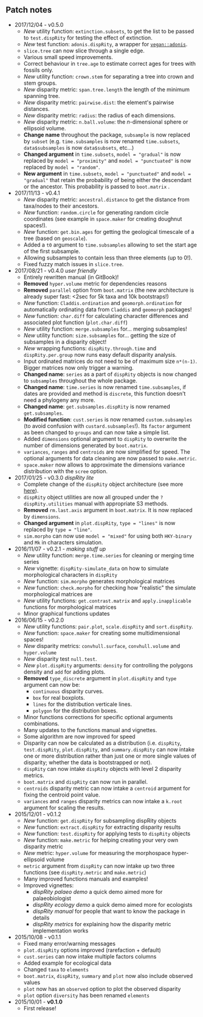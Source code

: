 Patch notes
----
<!-- * 2017/10/18 - v1.0 *got you covered*  -->
* 2017/12/04 - v0.5.0
  * *New* utility function: `extinction.subsets`, to get the list to be passed to `test.dispRity` for testing the effect of extinction.
  * *New* test function: `adonis.dispRity`, a wrapper for [`vegan::adonis`](https://github.com/vegandevs/vegan).
  * `slice.tree` can now slice through a single edge.
  * Various small speed improvements.
  * Correct behaviour in `tree.age` to estimate correct ages for trees with fossils only.
  * *New* utility function: `crown.stem` for separating a tree into crown and stem groups.
  * *New* disparity metric: `span.tree.length` the length of the minimum spanning tree.
  * *New* disparity metric: `pairwise.dist`: the element's pairwise distances.
  * *New* disparity metric: `radius`: the radius of each dimensions.
  * *New* disparity metric: `n.ball.volume`: the *n*-dimensional sphere or ellipsoid volume.
  * **Change name** throughout the package, `subsample` is now replaced by `subset` (e.g. `time.subsamples` is now renamed `time.subsets`, `data$subsamples` is now `data$subsets`, etc...)
  * **Changed argument** in `time.subsets`, `model = "gradual"` is now replaced by `model = "proximity"` and `model = "punctuated"` is now replaced by `model = "random"`.
  * **New argument** in `time.subsets`, `model = "punctuated"` and `model = "gradual"` that retain the probability of being either the descendant or the ancestor. This probability is passed to `boot.matrix` .
* 2017/11/13 - v0.4.1
  * *New* disparity metric: `ancestral.distance` to get the distance from taxa/nodes to their ancestors.
  * *New* function: `random.circle` for generating random circle coordinates (see example in `space.maker` for creating doughnut spaces!).
  * *New* function: `get.bin.ages` for getting the geological timescale of a tree (based on `geoscale`).
  * Added a `t0` argument to `time.subsamples` allowing to set the start age of the first subsample.
  * Allowing subsamples to contain less than three elements (up to 0!).
  * Fixed fuzzy match issues in `slice.tree`.
* 2017/08/21 - v0.4.0 *user friendly*
  * Entirely rewritten manual (in GitBook)!
  * **Removed** `hyper.volume` metric for dependencies reasons
  * **Removed** `parallel` option from `boot.matrix` (the new architecture is already super fast: <2sec for 5k taxa and 10k bootstraps!)
  * *New* function: `Claddis.ordination` and `geomorph.ordination` for automatically ordinating data from `Claddis` and `geomorph` packages!
  * *New* function: `char.diff` for calculating character differences and associated plot function (`plot.char.diff`)
  * *New* utility function: `merge.subsamples` for... merging subsamples!
  * *New* utility function: `size.subsamples` for... getting the size of subsamples in a disparity object!
  * *New* wrapping functions: `dispRity.through.time` and `dispRity.per.group` now runs easy default disparity analysis.
  * Input ordinated matrices do not need to be of maximum size `n*(n-1)`. Bigger matrices now only trigger a warning.
  * **Changed name**: `series` as a part of `dispRity` objects is now changed to `subsamples` throughout the whole package.
  * **Changed name**: `time.series` is now renamed `time.subsamples`, if dates are provided and method is `discrete`, this function doesn't need a phylogeny any more.
  * **Changed name**: `get.subsamples.dispRity` is now renamed `get.subsamples`.
  * **Modified function**: `cust.series` is now renamed `custom.subsamples` (to avoid confusion with `custard.subsamples`!). Its `factor` argument as been changed to `groups` and can now take a simple list.
  * Added `dimensions` optional argument to `dispRity` to overwrite the number of dimensions generated by `boot.matrix`.
  * `variances`, `ranges` and `centroids` are now simplified for speed. The optional arguments for data cleaning are now passed to `make.metric`.
  * `space.maker` now allows to approximate the dimensions variance distribution with the `scree` option.
* 2017/01/25 - v0.3.0 *dispRity lite*
  * Complete change of the `dispRity` object architecture (see more [here](https://github.com/TGuillerme/dispRity/blob/master/disparity_object.md)).
  * `dispRity` object utilities are now all grouped under the `?dispRity.utilities`	manual with appropriate S3 methods.
  * **Removed** `rm.last.axis` argument in `boot.matrix`. It is now replaced by `dimensions`.
  * **Changed argument** in `plot.dispRity`, `type = "lines"` is now replaced by `type = "line"`.
  * `sim.morpho` can now use `model = "mixed"` for using both `HKY-binary` and `Mk` in characters simulation.
* 2016/11/07 - v0.2.1 - *making stuff up*
  * *New* utility function: `merge.time.series` for cleaning or merging time series
  * *New* vignette: `dispRity-simulate_data` on how to simulate morphological characters in `dispRity`
  * *New* function: `sim.morpho` generates morphological matrices 
  * *New* function: `check.morpho` for checking how "realistic" the simulate morphological matrices are
  * *New* utility functions: `get.contrast.matrix` and `apply.inapplicable` functions for morphological matrices
  * Minor graphical functions updates
* 2016/06/15 - v0.2.0
  * *New* utility functions: `pair.plot`, `scale.dispRity` and `sort.dispRity`.
  * *New* function: `space.maker` for creating some multidimensional spaces!
  * *New* disparity metrics: `convhull.surface`, `convhull.volume` and `hyper.volume`
  * *New* disparity test `null.test`.
  * *New* `plot.dispRity` arguments: `density` for controlling the polygons density and `add` for adding plots.
  * **Removed** `type_discrete` argument in `plot.dispRity` and `type` argument can now be:
  	* `continuous` disparity curves.
  	* `box` for real boxplots.
  	* `lines` for the distribution verticale lines.
  	* `polygon` for the distribution boxes.
  * Minor functions corrections for specific optional arguments combinations.
  * Many updates to the functions manual and vignettes.
  * Some algorithm are now improved for speed
  * Disparity can now be calculated as a distribution (i.e. `dispRity`, `test.dispRity`, `plot.dispRity`, and `summary.dispRity` can now intake one or more distribution rather than just one or more single values of disparity; whether the data is bootstrapped or not).
  * `dispRity` can now intake `dispRity` objects with level 2 disparity metrics.
  * `boot.matrix` and `dispRity` can now run in parallel.
  * `centroids` disparity metric can now intake a `centroid` argument for fixing the centroid point value.
  * `variances` and `ranges` disparity metrics can now intake a `k.root` argument for scaling the results.
* 2015/12/01 - v0.1.2
  * *New* function: `get.dispRity` for subsampling dispRity objects
  * *New* function: `extract.dispRity` for extracting disparity results
  * *New* function: `test.dispRity` for applying tests to `dispRity` objects
  * *New* function: `make.metric` for helping creating your very own disparity metric
  * *New* metric: `hyper.volume` for measuring the morphospace hyper-ellipsoid volume
  * `metric` argument from `dispRity` can now intake up two three functions (see `dispRity.metric` and `make.metric`)
  * Many improved functions manuals and examples!
  * Improved vignettes:
    * *dispRity palaeo demo* a quick demo aimed more for palaeobiologist
    * *dispRity ecology demo* a quick demo aimed more for ecologists
    * *dispRity manual* for people that want to know the package in details
    * *dispRity metrics* for explaining how the disparity metric implementation works
* 2015/10/08 - v0.1.1
  * Fixed many error/warning messages
  * `plot.dispRity` options improved (rarefaction + default)
  * `cust.series` can now intake multiple factors columns
  * Added example for ecological data
  * Changed `taxa` to `elements`
  * `boot.matrix`, `dispRity`, `summary` and `plot` now also include observed values
  * `plot` now has an `observed` option to plot the observed disparity
  * `plot` option `diversity` has been renamed `elements`
* 2015/10/01 - **v0.1.0**
  * First release!
